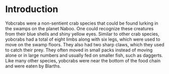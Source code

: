 # Introduction

Yobcrabs were a non-sentient crab species that could be found lurking in the swamps on the planet Naboo.
One could recognize these creatures from their blue shells and shiny yellow eyes.
Similar to other crab species, yobcrabs had a total of eight limbs along with six legs, which were used to move on the swamp floors.
They also had two sharp claws, which they used to catch their prey.
They often moved in small packs instead of moving alone or in large numbers and usually fed on smaller fish, such as daggerts.
Like many other species, yobcrabs were near the bottom of the food chain and were eaten by Blarths.
